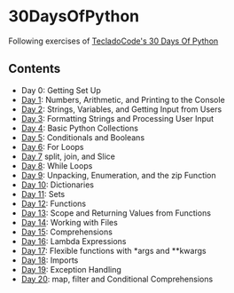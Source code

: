 # 30DaysOfPython

Following exercises of [TecladoCode's 30 Days Of Python](https://blog.tecladocode.com/30-days-of-python/)

## Contents

* Day 0: Getting Set Up 
* [Day 1](exercises/day1.py): Numbers, Arithmetic, and Printing to the Console
* [Day 2](exercises/day2.py): Strings, Variables, and Getting Input from Users
* [Day 3](exercises/day3.py): Formatting Strings and Processing User Input
* [Day 4](exercises/day4.py): Basic Python Collections
* [Day 5](exercises/day5.py): Conditionals and Booleans
* [Day 6](exercises/day6.py): For Loops
* [Day 7](exercises/day7.py) split, join, and Slice
* [Day 8](exercises/day8.py): While Loops
* [Day 9](exercises/day9.py): Unpacking, Enumeration, and the zip Function
* [Day 10](exercises/day10.py): Dictionaries
* [Day 11](exercises/day11.py): Sets
* [Day 12](exercises/day12.py): Functions
* [Day 13](exercises/day13.py): Scope and Returning Values from Functions
* [Day 14](exercises/day14.py): Working with Files
* [Day 15](exercises/day15.py): Comprehensions
* [Day 16](exercises/day16.py): Lambda Expressions
* [Day 17](exercises/day17.py): Flexible functions with *args and **kwargs
* [Day 18](exercises/day18.py): Imports
* [Day 19](exercises/day19.py): Exception Handling
* [Day 20](exercises/day20.py): map, filter and Conditional Comprehensions
